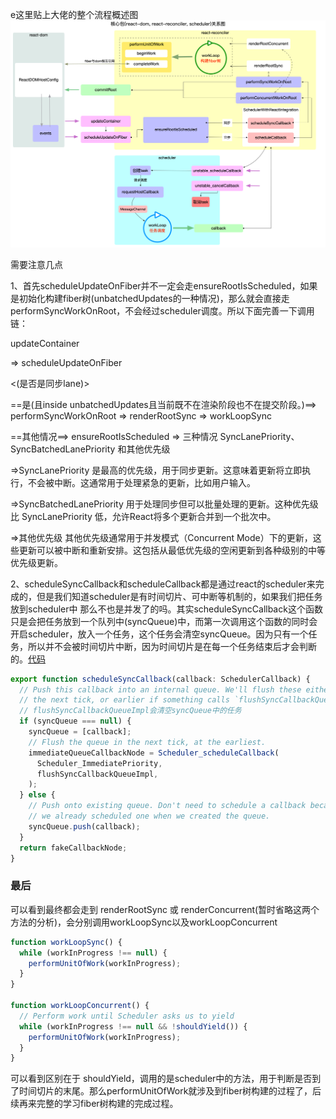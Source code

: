 e这里贴上大佬的整个流程概述图
![也来源于react图解系列](image.png)

需要注意几点

1、首先scheduleUpdateOnFiber并不一定会走ensureRootIsScheduled，如果是初始化构建fiber树(unbatchedUpdates的一种情况)，那么就会直接走performSyncWorkOnRoot，不会经过scheduler调度。所以下面完善一下调用链：

updateContainer

=> scheduleUpdateOnFiber

<(是否是同步lane)>

==是(且inside unbatchedUpdates且当前既不在渲染阶段也不在提交阶段。)==> performSyncWorkOnRoot => renderRootSync => workLoopSync

==其他情况==> ensureRootIsScheduled => 三种情况 SyncLanePriority、SyncBatchedLanePriority 和其他优先级

=>SyncLanePriority 是最高的优先级，用于同步更新。这意味着更新将立即执行，不会被中断。这通常用于处理紧急的更新，比如用户输入。

=>SyncBatchedLanePriority 用于处理同步但可以批量处理的更新。这种优先级比 SyncLanePriority 低，允许React将多个更新合并到一个批次中。

=>其他优先级 其他优先级通常用于并发模式（Concurrent Mode）下的更新，这些更新可以被中断和重新安排。这包括从最低优先级的空闲更新到各种级别的中等优先级更新。

2、scheduleSyncCallback和scheduleCallback都是通过react的scheduler来完成的，但是我们知道scheduler是有时间切片、可中断等机制的，如果我们把任务放到scheduler中 那么不也是并发了的吗。其实scheduleSyncCallback这个函数只是会把任务放到一个队列中(syncQueue)中，而第一次调用这个函数的同时会开启scheduler，放入一个任务，这个任务会清空syncQueue。因为只有一个任务，所以并不会被时间切片中断，因为时间切片是在每一个任务结束后才会判断的。[代码](https://github1s.com/facebook/react/blob/v17.0.2/packages/react-reconciler/src/SchedulerWithReactIntegration.new.js#L177)

```javascript
export function scheduleSyncCallback(callback: SchedulerCallback) {
  // Push this callback into an internal queue. We'll flush these either in
  // the next tick, or earlier if something calls `flushSyncCallbackQueue`.
  // flushSyncCallbackQueueImpl会清空syncQueue中的任务
  if (syncQueue === null) {
    syncQueue = [callback];
    // Flush the queue in the next tick, at the earliest.
    immediateQueueCallbackNode = Scheduler_scheduleCallback(
      Scheduler_ImmediatePriority,
      flushSyncCallbackQueueImpl,
    );
  } else {
    // Push onto existing queue. Don't need to schedule a callback because
    // we already scheduled one when we created the queue.
    syncQueue.push(callback);
  }
  return fakeCallbackNode;
}
```

### 最后

可以看到最终都会走到 renderRootSync 或 renderConcurrent(暂时省略这两个方法的分析)，会分别调用workLoopSync以及workLoopConcurrent

```javascript
function workLoopSync() {
  while (workInProgress !== null) {
    performUnitOfWork(workInProgress);
  }
}

function workLoopConcurrent() {
  // Perform work until Scheduler asks us to yield
  while (workInProgress !== null && !shouldYield()) {
    performUnitOfWork(workInProgress);
  }
}
```
可以看到区别在于 shouldYield，调用的是scheduler中的方法，用于判断是否到了时间切片的末尾。那么performUnitOfWork就涉及到fiber树构建的过程了，后续再来完整的学习fiber树构建的完成过程。